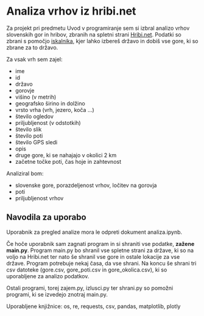 # Analiza vrhov iz hribi.net

Za projekt pri predmetu Uvod v programiranje sem si izbral analizo vrhov slovenskih gor in hribov, zbranih na spletni strani [Hribi.net](https://www.hribi.net/). Podatki so zbrani s pomočjo [iskalnika](https://www.hribi.net/iskalnik_izletov), kjer lahko izbereš državo in dobiš vse gore, ki so zbrane za to državo.

Za vsak vrh sem zajel:
- ime
- id
- državo
- gorovje
- višino (v metrih)
- geografsko širino in dolžino
- vrsto vrha (vrh, jezero, koča ...)
- število ogledov
- priljubljenost (v odstotkih)
- število slik
- število poti
- število GPS sledi
- opis
- druge gore, ki se nahajajo v okolici 2 km
- začetne točke poti, čas hoje in zahtevnost

Analiziral bom:
- slovenske gore, porazdeljenost vrhov, ločitev na gorovja
- poti
- priljubljenost vrhov

## Navodila  za uporabo

Uporabnik za pregled analize mora le odpreti dokument analiza.ipynb. 

Če hoče uporabnik sam zagnati program in si shraniti vse podatke, **zažene main.py**. Program main.py bo shranil vse spletne strani za države, ki so na voljo na Hribi.net ter nato še shranil vse gore in ostale lokacije za vse države. Program potrebuje nekaj časa, da vse shrani. Na koncu še shrani tri csv datoteke (gore.csv, gore_poti.csv in gore_okolica.csv), ki so uporabljene za analizo podatkov.

Ostali programi, torej zajem.py, izlusci.py ter shrani.py so pomožni programi, ki se izvedejo znotraj main.py.

Uporabljene knjižnice: os, re, requests, csv, pandas, matplotlib, plotly